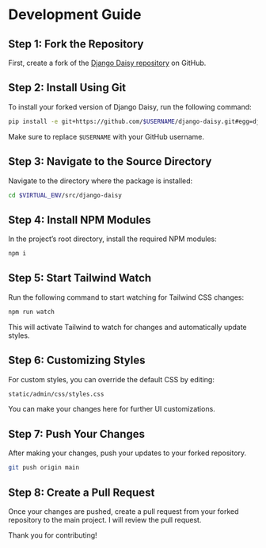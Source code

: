 # Development Guide

## Step 1: Fork the Repository

First, create a fork of the [Django Daisy repository](https://github.com/hypy13/django-daisy.git) on GitHub.

## Step 2: Install Using Git

To install your forked version of Django Daisy, run the following command:

```bash
pip install -e git+https://github.com/$USERNAME/django-daisy.git#egg=django-daisy
```

Make sure to replace `$USERNAME` with your GitHub username.

## Step 3: Navigate to the Source Directory

Navigate to the directory where the package is installed:

```bash
cd $VIRTUAL_ENV/src/django-daisy
```

## Step 4: Install NPM Modules

In the project’s root directory, install the required NPM modules:

```bash
npm i
```

## Step 5: Start Tailwind Watch

Run the following command to start watching for Tailwind CSS changes:

```bash
npm run watch
```

This will activate Tailwind to watch for changes and automatically update styles.

## Step 6: Customizing Styles

For custom styles, you can override the default CSS by editing:

```bash
static/admin/css/styles.css
```

You can make your changes here for further UI customizations.

## Step 7: Push Your Changes

After making your changes, push your updates to your forked repository.

```bash
git push origin main
```

## Step 8: Create a Pull Request

Once your changes are pushed, create a pull request from your forked repository to the main project. I will review the pull request.

Thank you for contributing!
